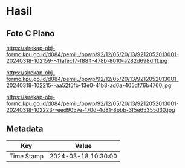 # Hasil

## Foto C Plano

https://sirekap-obj-formc.kpu.go.id/d084/pemilu/ppwp/92/12/05/20/13/9212052013001-20240318-102159--41afecf7-f884-478b-8010-a282d698dfff.jpg

https://sirekap-obj-formc.kpu.go.id/d084/pemilu/ppwp/92/12/05/20/13/9212052013001-20240318-102215--aa52f5fb-13e0-41b8-ad6a-405df76b4760.jpg

https://sirekap-obj-formc.kpu.go.id/d084/pemilu/ppwp/92/12/05/20/13/9212052013001-20240318-102223--eed9057e-170d-4d81-8bbb-3f5e65355d30.jpg


## Metadata

| Key        | Value               |
| ---------- | ------------------- |
| Time Stamp | 2024-03-18 10:30:00 |



